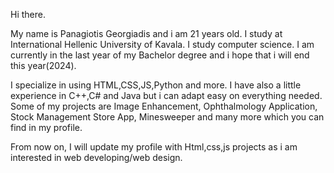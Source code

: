 Hi there.

My name is Panagiotis Georgiadis and i am 21 years old. I study at International Hellenic University of Kavala. I study computer science. I am currently in the last year of my Bachelor degree and i hope that i will end this year(2024).

I specialize in using HTML,CSS,JS,Python and more. I have also a little experience in C++,C# and Java but i can adapt easy on everything needed. Some of my projects are Image Enhancement, Ophthalmology Application, Stock Management Store App, Minesweeper and many more which you can find in my profile.


From now on, I will update my profile with Html,css,js projects as i am interested in web developing/web design.
